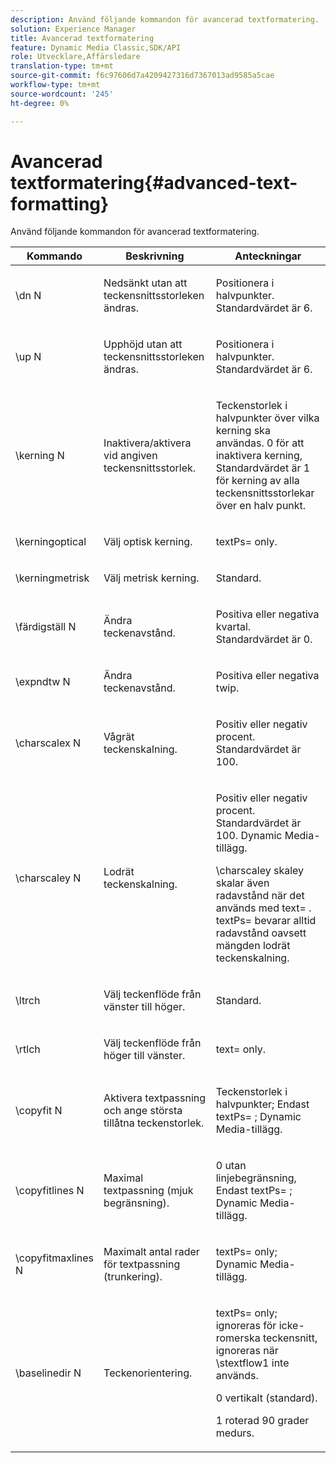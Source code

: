 ```yaml
---
description: Använd följande kommandon för avancerad textformatering.
solution: Experience Manager
title: Avancerad textformatering
feature: Dynamic Media Classic,SDK/API
role: Utvecklare,Affärsledare
translation-type: tm+mt
source-git-commit: f6c97606d7a4209427316d7367013ad9585a5cae
workflow-type: tm+mt
source-wordcount: '245'
ht-degree: 0%

---
```



# Avancerad textformatering{#advanced-text-formatting}

Använd följande kommandon för avancerad textformatering.

<table id="table_43B2EB887C0F471BB60C23B570E7D3D2"> 
 <thead> 
  <tr> 
   <th class="entry"> Kommando </th> 
   <th class="entry"> Beskrivning </th> 
   <th class="entry"> Anteckningar </th> 
  </tr> 
 </thead>
 <tbody> 
  <tr> 
   <td> <span class="codeph"> \dn  <span class="varname"> N  </span> </span> </td> 
   <td> <p>Nedsänkt utan att teckensnittsstorleken ändras. </p> </td> 
   <td> <p>Positionera i halvpunkter. Standardvärdet är 6. </p> </td> 
  </tr> 
  <tr> 
   <td> <span class="codeph"> \up  <span class="varname"> N  </span> </span> </td> 
   <td> <p>Upphöjd utan att teckensnittsstorleken ändras. </p> </td> 
   <td> <p>Positionera i halvpunkter. Standardvärdet är 6. </p> </td> 
  </tr> 
  <tr> 
   <td> <span class="codeph"> \kerning  <span class="varname"> N  </span> </span> </td> 
   <td> <p>Inaktivera/aktivera vid angiven teckensnittsstorlek. </p> </td> 
   <td> <p>Teckenstorlek i halvpunkter över vilka kerning ska användas. 0 för att inaktivera kerning, Standardvärdet är 1 för kerning av alla teckensnittsstorlekar över en halv punkt. </p> </td> 
  </tr> 
  <tr> 
   <td> <span class="codeph"> \kerningoptical  </span> </td> 
   <td> <p>Välj optisk kerning. </p> </td> 
   <td> <p> <span class="codeph"> textPs=  </span> only. </p> </td> 
  </tr> 
  <tr> 
   <td> <span class="codeph"> \kerningmetrisk  </span> </td> 
   <td> <p>Välj metrisk kerning. </p> </td> 
   <td> <p>Standard. </p> </td> 
  </tr> 
  <tr> 
   <td> <span class="codeph"> \färdigställ  <span class="varname"> N  </span> </span> </td> 
   <td> <p>Ändra teckenavstånd. </p> </td> 
   <td> <p>Positiva eller negativa kvartal. Standardvärdet är 0. </p> </td> 
  </tr> 
  <tr> 
   <td> <span class="codeph"> \expndtw  <span class="varname"> N  </span> </span> </td> 
   <td> <p>Ändra teckenavstånd. </p> </td> 
   <td> <p>Positiva eller negativa twip. </p> </td> 
  </tr> 
  <tr> 
   <td> <span class="codeph"> \charscalex  <span class="varname"> N  </span> </span> </td> 
   <td> <p>Vågrät teckenskalning. </p> </td> 
   <td> <p>Positiv eller negativ procent. Standardvärdet är 100. </p> </td> 
  </tr> 
  <tr> 
   <td> <span class="codeph"> \charscaley  <span class="varname"> N  </span> </span> </td> 
   <td> <p>Lodrät teckenskalning. </p> </td> 
   <td> <p>Positiv eller negativ procent. Standardvärdet är 100. Dynamic Media-tillägg. </p> <p> <span class="codeph"> \charscaley skaley skalar  </span> även radavstånd när det används med  <span class="codeph"> text=  </span>. <span class="codeph"> textPs= bevarar  </span> alltid radavstånd oavsett mängden lodrät teckenskalning. </p> </td> 
  </tr> 
  <tr> 
   <td> <span class="codeph"> \ltrch  </span> </td> 
   <td> <p>Välj teckenflöde från vänster till höger. </p> </td> 
   <td> <p>Standard. </p> </td> 
  </tr> 
  <tr> 
   <td> <span class="codeph"> \rtlch  </span> </td> 
   <td> <p>Välj teckenflöde från höger till vänster. </p> </td> 
   <td> <p> <span class="codeph"> text=  </span> only. </p> </td> 
  </tr> 
  <tr> 
   <td> <span class="codeph"> \copyfit  <span class="varname"> N  </span> </span> </td> 
   <td> <p>Aktivera textpassning och ange största tillåtna teckenstorlek. </p> </td> 
   <td> <p>Teckenstorlek i halvpunkter; Endast <span class="codeph"> textPs= </span>; Dynamic Media-tillägg. </p> </td> 
  </tr> 
  <tr> 
   <td> <span class="codeph"> \copyfitlines  <span class="varname"> N  </span> </span> </td> 
   <td> <p>Maximal textpassning (mjuk begränsning). </p> </td> 
   <td> <p>0 utan linjebegränsning, Endast <span class="codeph"> textPs= </span>; Dynamic Media-tillägg. </p> </td> 
  </tr> 
  <tr> 
   <td> <span class="codeph"> \copyfitmaxlines  <span class="varname"> N  </span> </span> </td> 
   <td> <p>Maximalt antal rader för textpassning (trunkering). </p> </td> 
   <td> <p> <span class="codeph"> textPs=  </span> only; Dynamic Media-tillägg. </p> </td> 
  </tr> 
  <tr> 
   <td> <span class="codeph"> \baselinedir  <span class="varname"> N  </span> </span> </td> 
   <td> <p>Teckenorientering. </p> </td> 
   <td> <p> <span class="codeph"> textPs=  </span> only; ignoreras för icke-romerska teckensnitt, ignoreras när  <span class="codeph"> \stextflow1 inte  </span> används. </p> <p>0 vertikalt (standard). </p> <p>1 roterad 90 grader medurs. </p> </td> 
  </tr> 
 </tbody> 
</table>

